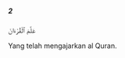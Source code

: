 ##### 2

<span class="ayah">عَلَّمَ ٱلْقُرْءَانَ</span>

<span class="ayah_translation">Yang telah mengajarkan al Quran.</span>
